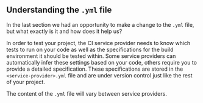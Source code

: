 ## Understanding the `.yml` file

In the last section we had an opportunity to make a change to the `.yml` file, but what exactly is it and how does it help us?

In order to test your project, the CI service provider needs to know which tests to run on your code as well as the specifications for the build environment it should be tested within. Some service providers can automatically infer these settings based on your code, others require you to provide a detailed specification. These specifications are stored in the `<service-provider>.yml` file and are under version control just like the rest of your project.

The content of the `.yml` file will vary between service providers.   
